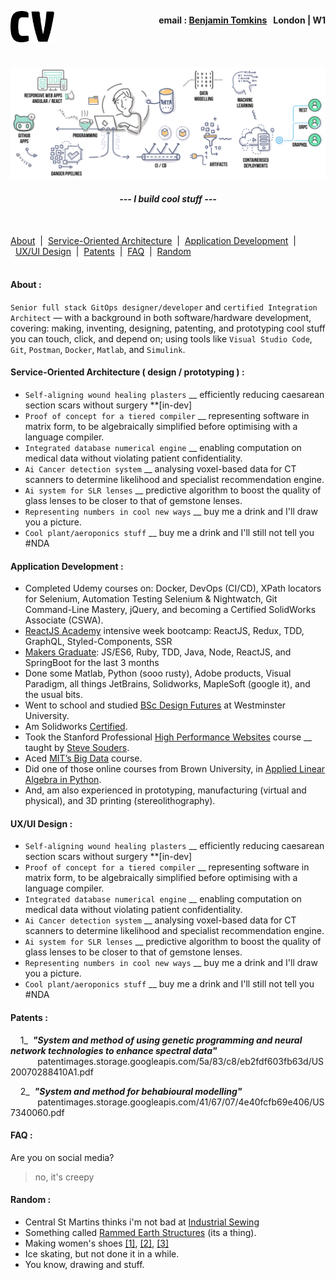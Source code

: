<a name="cv"><img align="left" src="./images/CV-3.svg" height="50"/></a>
<h4 align="right">email&nbsp;:&nbsp;<a href="mailto:bentomkins@gmail.com">Benjamin Tomkins</a>&nbsp;&nbsp;&nbsp;London | W1</h4>
<br><br>
<p align="center" ><a name="journey"><img src="./images/cv-art-8.svg" width="900"/></a></p>

<h4 align="center"><i>--- I build cool stuff ---</i></h4><br>


[About](#About)&nbsp;&nbsp;|&nbsp;&nbsp;[Service-Oriented Architecture](#SOA)&nbsp;&nbsp;|&nbsp;&nbsp;[Application Development](#APPS)&nbsp;&nbsp;|&nbsp;&nbsp;[UX/UI Design](#UI)&nbsp;&nbsp;|&nbsp;&nbsp;[Patents](#PATENTS)&nbsp;&nbsp;|&nbsp;&nbsp;[FAQ](#FAQ)&nbsp;&nbsp;|&nbsp;&nbsp;[Random](#Random)
<br><br>

#### <a name="About"></a>About :

`Senior full stack GitOps designer/developer` and `certified Integration Architect` — with a background in both software/hardware development, covering: making, inventing, designing, patenting, and prototyping cool stuff you can touch, click, and depend on; using tools like `Visual Studio Code`, `Git`, `Postman`, `Docker`, `Matlab`, and `Simulink`.

#### <a name="SOA"></a>Service-Oriented Architecture ( design / prototyping ) :

+ `Self-aligning wound healing plasters` __ efficiently reducing caesarean section scars without surgery **[in-dev]
+ `Proof of concept for a tiered compiler` __ representing software in matrix form, to be algebraically simplified before optimising with a language compiler.
+ `Integrated database numerical engine` __ enabling computation on medical data without violating patient confidentiality.
+ `Ai Cancer detection system` __ analysing voxel-based data for CT scanners to determine likelihood and specialist recommendation engine.
+ `Ai system for SLR lenses` __ predictive algorithm to boost the quality of glass lenses to be closer to that of gemstone lenses.
+ `Representing numbers in cool new ways` __ buy me a drink and I'll draw you a picture.
+ `Cool plant/aeroponics stuff` __ buy me a drink and I'll still not tell you #NDA

#### <a name="APPS"></a>Application Development :
+ Completed Udemy courses on: Docker, DevOps (CI/CD), XPath locators for Selenium, Automation Testing Selenium & Nightwatch, Git Command-Line Mastery, jQuery, and becoming a Certified SolidWorks Associate (CSWA).
+ <a href="https://reactjs.academy/">ReactJS Academy</a> intensive week bootcamp: ReactJS, Redux, TDD, GraphQL, Styled-Components, SSR
+ <a href="https://makers.tech/">Makers Graduate</a>: JS/ES6, Ruby, TDD, Java, Node, ReactJS, and SpringBoot for the last 3 months
+ Done some Matlab, Python (sooo rusty), Adobe products, Visual Paradigm, all things JetBrains, Solidworks, MapleSoft (google it), and the usual bits.
+ Went to school and studied <a href="https://github.com/Benjamin-Tomkins/CV/blob/master/images/degree.jpg">BSc Design Futures</a> at Westminster University.
+ Am Solidworks <a href="https://github.com/Benjamin-Tomkins/CV/blob/master/images/solidworks.png">Certified</a>.
+ Took the Stanford Professional <a href="https://github.com/Benjamin-Tomkins/CV/blob/master/images/stanford.jpg">High Performance Websites</a> course __ taught by <a href="https://stevesouders.com/about.php">Steve Souders</a>.
+ Aced <a href="https://github.com/Benjamin-Tomkins/CV/blob/master/images/big_data.png">MIT’s Big Data</a> course.
+ Did one of those online courses from Brown University, in <a href="https://github.com/Benjamin-Tomkins/CV/blob/master/images/linear_algebra.png">Applied Linear Algebra in Python</a>.
+ And, am also experienced in prototyping, manufacturing (virtual and physical), and 3D printing (stereolithography).

#### <a name="UI"></a>UX/UI Design :

+ `Self-aligning wound healing plasters` __ efficiently reducing caesarean section scars without surgery **[in-dev]
+ `Proof of concept for a tiered compiler` __ representing software in matrix form, to be algebraically simplified before optimising with a language compiler.
+ `Integrated database numerical engine` __ enabling computation on medical data without violating patient confidentiality.
+ `Ai Cancer detection system` __ analysing voxel-based data for CT scanners to determine likelihood and specialist recommendation engine.
+ `Ai system for SLR lenses` __ predictive algorithm to boost the quality of glass lenses to be closer to that of gemstone lenses.
+ `Representing numbers in cool new ways` __ buy me a drink and I'll draw you a picture.
+ `Cool plant/aeroponics stuff` __ buy me a drink and I'll still not tell you #NDA

#### <a name="PATENTS"></a>Patents :
&nbsp;&nbsp;&nbsp;&nbsp;1_&nbsp;&nbsp;<b><i>"System and method of using genetic programming and neural network technologies to enhance spectral data"</i></b><br>
&nbsp;&nbsp;&nbsp;&nbsp;&nbsp;&nbsp;&nbsp;&nbsp;&nbsp;&nbsp;&nbsp;patentimages.storage.googleapis.com/5a/83/c8/eb2fdf603fb63d/US20070288410A1.pdf

&nbsp;&nbsp;&nbsp;&nbsp;2_&nbsp;&nbsp;<b><i>"System and method for behabioural modelling"</i></b><br>
&nbsp;&nbsp;&nbsp;&nbsp;&nbsp;&nbsp;&nbsp;&nbsp;&nbsp;&nbsp;&nbsp;patentimages.storage.googleapis.com/41/67/07/4e40fcfb69e406/US7340060.pdf

#### <a name="FAQ"></a>FAQ :
Are you on social media?
> no, it's creepy

#### <a name="Random"></a>Random :
+ Central St Martins thinks i'm not bad at <a href="https://github.com/Benjamin-Tomkins/CV/blob/master/images/sewing.jpg">Industrial Sewing</a>
+ Something called <a href="https://www.google.co.uk/search?q=rammed+earth+wall&source=lnms&tbm=isch&sa=X&ved=0ahUKEwifp7CPmt3cAhWpBcAKHQr8DlYQ_AUICigB&biw=1280&bih=703">Rammed Earth Structures</a> (its a thing).
+ Making women's shoes <a href="https://github.com/Benjamin-Tomkins/CV/blob/master/images/shoes_1.jpg">[1]</a>, <a href="https://github.com/Benjamin-Tomkins/CV/blob/master/images/shoes_2.jpg">[2]</a>, <a href="https://github.com/Benjamin-Tomkins/CV/blob/master/images/shoes_3.jpg">[3]</a>
+ Ice skating, but not done it in a while.
+ You know, drawing and stuff.
